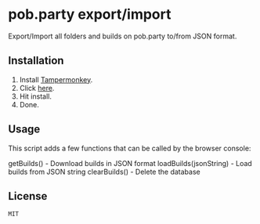 # pob.party export/import

Export/Import all folders and builds on pob.party to/from JSON format.

## Installation

1. Install [Tampermonkey](https://www.tampermonkey.net/).
1. Click [here](https://github.com/Sighmir/pobparty-export-import/raw/master/pobparty-export-import.user.js).
1. Hit install.
1. Done.

## Usage

This script adds a few functions that can be called by the browser console:

getBuilds() - Download builds in JSON format
loadBuilds(jsonString) - Load builds from JSON string
clearBuilds() - Delete the database

## License

```
MIT
```
